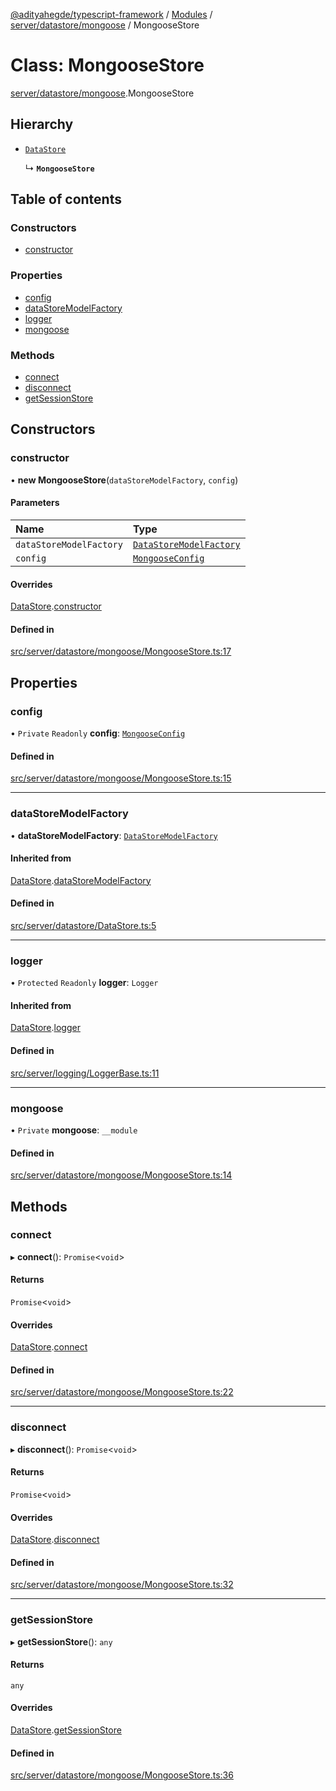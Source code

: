 [@adityahegde/typescript-framework](../README.md) / [Modules](../modules.md) / [server/datastore/mongoose](../modules/server_datastore_mongoose.md) / MongooseStore

# Class: MongooseStore

[server/datastore/mongoose](../modules/server_datastore_mongoose.md).MongooseStore

## Hierarchy

- [`DataStore`](server.DataStore.md)

  ↳ **`MongooseStore`**

## Table of contents

### Constructors

- [constructor](server_datastore_mongoose.MongooseStore.md#constructor)

### Properties

- [config](server_datastore_mongoose.MongooseStore.md#config)
- [dataStoreModelFactory](server_datastore_mongoose.MongooseStore.md#datastoremodelfactory)
- [logger](server_datastore_mongoose.MongooseStore.md#logger)
- [mongoose](server_datastore_mongoose.MongooseStore.md#mongoose)

### Methods

- [connect](server_datastore_mongoose.MongooseStore.md#connect)
- [disconnect](server_datastore_mongoose.MongooseStore.md#disconnect)
- [getSessionStore](server_datastore_mongoose.MongooseStore.md#getsessionstore)

## Constructors

### constructor

• **new MongooseStore**(`dataStoreModelFactory`, `config`)

#### Parameters

| Name | Type |
| :------ | :------ |
| `dataStoreModelFactory` | [`DataStoreModelFactory`](server.DataStoreModelFactory.md) |
| `config` | [`MongooseConfig`](../modules/server_datastore_mongoose.md#mongooseconfig) |

#### Overrides

[DataStore](server.DataStore.md).[constructor](server.DataStore.md#constructor)

#### Defined in

[src/server/datastore/mongoose/MongooseStore.ts:17](https://github.com/AdityaHegde/typescript-framework/blob/7ced1c3/src/server/datastore/mongoose/MongooseStore.ts#L17)

## Properties

### config

• `Private` `Readonly` **config**: [`MongooseConfig`](../modules/server_datastore_mongoose.md#mongooseconfig)

#### Defined in

[src/server/datastore/mongoose/MongooseStore.ts:15](https://github.com/AdityaHegde/typescript-framework/blob/7ced1c3/src/server/datastore/mongoose/MongooseStore.ts#L15)

___

### dataStoreModelFactory

• **dataStoreModelFactory**: [`DataStoreModelFactory`](server.DataStoreModelFactory.md)

#### Inherited from

[DataStore](server.DataStore.md).[dataStoreModelFactory](server.DataStore.md#datastoremodelfactory)

#### Defined in

[src/server/datastore/DataStore.ts:5](https://github.com/AdityaHegde/typescript-framework/blob/7ced1c3/src/server/datastore/DataStore.ts#L5)

___

### logger

• `Protected` `Readonly` **logger**: `Logger`

#### Inherited from

[DataStore](server.DataStore.md).[logger](server.DataStore.md#logger)

#### Defined in

[src/server/logging/LoggerBase.ts:11](https://github.com/AdityaHegde/typescript-framework/blob/7ced1c3/src/server/logging/LoggerBase.ts#L11)

___

### mongoose

• `Private` **mongoose**: `__module`

#### Defined in

[src/server/datastore/mongoose/MongooseStore.ts:14](https://github.com/AdityaHegde/typescript-framework/blob/7ced1c3/src/server/datastore/mongoose/MongooseStore.ts#L14)

## Methods

### connect

▸ **connect**(): `Promise`<`void`\>

#### Returns

`Promise`<`void`\>

#### Overrides

[DataStore](server.DataStore.md).[connect](server.DataStore.md#connect)

#### Defined in

[src/server/datastore/mongoose/MongooseStore.ts:22](https://github.com/AdityaHegde/typescript-framework/blob/7ced1c3/src/server/datastore/mongoose/MongooseStore.ts#L22)

___

### disconnect

▸ **disconnect**(): `Promise`<`void`\>

#### Returns

`Promise`<`void`\>

#### Overrides

[DataStore](server.DataStore.md).[disconnect](server.DataStore.md#disconnect)

#### Defined in

[src/server/datastore/mongoose/MongooseStore.ts:32](https://github.com/AdityaHegde/typescript-framework/blob/7ced1c3/src/server/datastore/mongoose/MongooseStore.ts#L32)

___

### getSessionStore

▸ **getSessionStore**(): `any`

#### Returns

`any`

#### Overrides

[DataStore](server.DataStore.md).[getSessionStore](server.DataStore.md#getsessionstore)

#### Defined in

[src/server/datastore/mongoose/MongooseStore.ts:36](https://github.com/AdityaHegde/typescript-framework/blob/7ced1c3/src/server/datastore/mongoose/MongooseStore.ts#L36)
